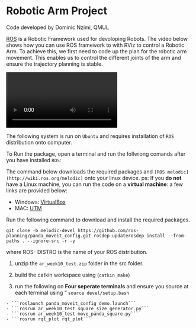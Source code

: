 
# Robotic Arm Project
Code developed by Dominic Nzimi, QMUL

[ROS](http://wiki.ros.org/) is a Robotic Framework used for devoloping Robots. The video below shows how you can use ROS framework to with RViz to control a Robotic Arm. To achieve this, we first need to code up the plan for the robotic arm movement. This enables us to control the different joints of the arm and ensure the trajectory planning is stable.

<video src="https://user-images.githubusercontent.com/57221218/230620302-cb8a3fbf-b0f5-4b47-8143-cacc5786eb4f.mp4"></video>

The following system is run on ```Ubuntu``` and requires installation of ```ROS``` distribution onto computer.

To Run the package, open a terminal and run the follwiong comands after you have installed ```ROS```:

The command below downloads the required packages and ```[ROS melodic](http://wiki.ros.org/melodic)``` onto your linux device. 
ps: If you __do not__ have a Linux machine, you can run the code on a __virtual machine__: a few links are provided below:
- Windows: [VirtualBox](https://www.virtualbox.org/)
- MAC: [UTM](https://mac.getutm.app/)

Run the following command to download and install the required packages.

```git clone -b melodic-devel https://github.com/ros-planning/panda_moveit_config.git rosdep updaterosdep install --from-paths . --ignore-src -r -y```

where ROS- DISTRO is the name of your ROS distribution.

  1. unzip the ```ar_week10_test.zip``` folder in the src folder.

  2. build the catkin workspace using (```catkin_make```)

  3. run the following on __Four seperate terminals__ and ensure you source at each terminal using “ ```source devel/setup.bash```

    - ```roslaunch panda_moveit_config demo.launch```
    - ```rosrun ar_week10_test square_size_generator.py```
    - ```rosrun ar_week10_test move_panda_square.py```
    - ```rosrun rqt_plot rqt_plot```




